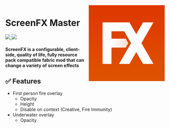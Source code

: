 <img src="src/main/resources/assets/screenfx/icon.png" width="240" align="right">

# ScreenFX Master
<a href="https://modrinth.com/mod/screenfx">
  <img src="https://modrinth-utils.vercel.app/api/badge/downloads?id=screenfx&logo=true&style=for-the-badge">
</a>
<a href="https://curseforge.com/minecraft/mc-mods/screenfx">
  <img src="https://cf.way2muchnoise.eu/full_screenfx_downloads.svg?badge_style=for_the_badge">
</a>

#### ScreenFX is a configurable, client-side, quality of life, fully resource pack compatible fabric mod that can change a variety of screen effects

## ✅ Features

- First person fire overlay
  - Opacity
  - Height
  - Disable on context (Creative, Fire Immunity)
- Underwater overlay
  - Opacity